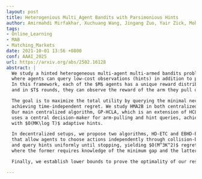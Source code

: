 ```yaml
---
layout: post
title: Heterogenious Multi_Agent Bandits with Parsimonious Hints
author: Amirmahdi Mirfakhar, Xuchuang Wang, Jingang Zuo, Yair Zick, Mohammad Hajiesmaili
tags:
- Online_Learning
- MAB
- Matching_Markets
date: 2021-10-01 13:56 +0800
conf: AAAI_2025
url: https://arxiv.org/abs/2502.16128
abstract: |
  We study a hinted heterogeneous multi-agent multi-armed bandits problem (HMA2B), 
  where agents can query low-cost observations (hints) in addition to pulling arms. 
  In this framework, each of the $M$ agents has a unique reward distribution over $K$ arms, 
  and in $T$ rounds, they can observe the reward of the arm they pull only if no other agent pulls that arm.  

  The goal is to maximize the total utility by querying the minimal necessary hints without pulling arms, 
  achieving time-independent regret. We study HMA2B in both centralized and decentralized setups. 
  Our main centralized algorithm, GP-HCLA, which is an extension of HCLA, 
  uses a central decision-maker for arm-pulling and hint queries, achieving $O(M^4K)$ regret 
  with $O(MK\log T)$ adaptive hints. 

  In decentralized setups, we propose two algorithms, HD-ETC and EBHD-ETC, 
  that allow agents to choose actions independently through collision-based communication 
  and query hints uniformly until stopping, yielding $O(M^3K^2)$ regret with $O(M^3K\log T)$ hints, 
  where the former requires knowledge of the minimum gap and the latter does not. 

  Finally, we establish lower bounds to prove the optimality of our results and verify them through numerical simulations.

---
```

